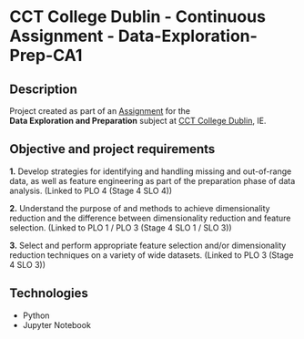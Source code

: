 # CCT College Dublin - Continuous Assignment - Data-Exploration-Prep-CA1

## Description

 Project created as part of an [Assignment](./PAIR_CA1_Data_Exploration.pdf) for the 
 <br>**Data Exploration and Preparation** subject at [CCT College Dublin](https://www.cct.ie), IE.

## Objective and project requirements

**1.** Develop strategies for identifying and handling missing and out-of-range data, as well as feature
engineering as part of the preparation phase of data analysis. (Linked to PLO 4 (Stage 4 SLO 4))

**2.** Understand the purpose of and methods to achieve dimensionality reduction and the difference
between dimensionality reduction and feature selection. (Linked to PLO 1 / PLO 3 (Stage 4 SLO 1 / SLO
3))

**3.** Select and perform appropriate feature selection and/or dimensionality reduction techniques on a
variety of wide datasets. (Linked to PLO 3 (Stage 4 SLO 3))

## Technologies

- Python
- Jupyter Notebook
